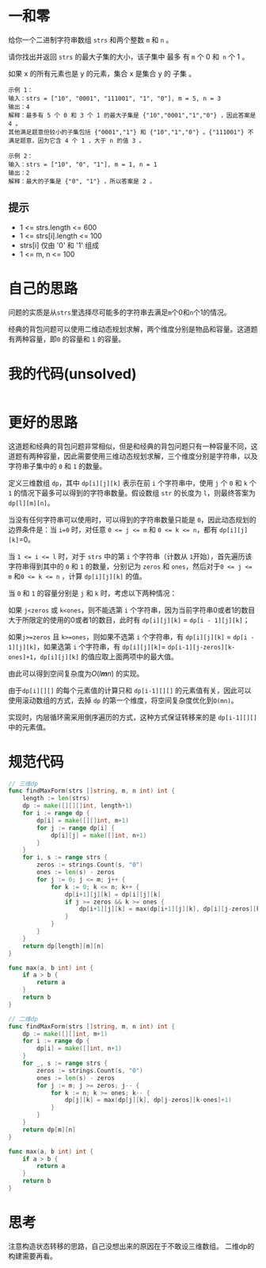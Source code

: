 # 一和零

给你一个二进制字符串数组 `strs` 和两个整数 `m` 和 `n` 。

请你找出并返回 `strs` 的最大子集的大小，该子集中 最多 有 `m` 个 0 和` n` 个 1 。

如果 x 的所有元素也是 y 的元素，集合 x 是集合 y 的 子集 。

```
示例 1：
输入：strs = ["10", "0001", "111001", "1", "0"], m = 5, n = 3
输出：4
解释：最多有 5 个 0 和 3 个 1 的最大子集是 {"10","0001","1","0"} ，因此答案是 4 。
其他满足题意但较小的子集包括 {"0001","1"} 和 {"10","1","0"} 。{"111001"} 不满足题意，因为它含 4 个 1 ，大于 n 的值 3 。

示例 2：
输入：strs = ["10", "0", "1"], m = 1, n = 1
输出：2
解释：最大的子集是 {"0", "1"} ，所以答案是 2 。
```

## 提示

- 1 <= strs.length <= 600
- 1 <= strs[i].length <= 100
- strs[i] 仅由 '0' 和 '1' 组成
- 1 <= m, n <= 100

# 自己的思路

问题的实质是从`strs`里选择尽可能多的字符串去满足`m`个0和`n`个1的情况。

经典的背包问题可以使用二维动态规划求解，两个维度分别是物品和容量。这道题有两种容量，即`0` 的容量和 `1` 的容量。

# 我的代码(unsolved)

```go

```

# 更好的思路

这道题和经典的背包问题非常相似，但是和经典的背包问题只有一种容量不同，这道题有两种容量，因此需要使用三维动态规划求解，三个维度分别是字符串，以及字符串子集中的 `0` 和 `1` 的数量。

定义三维数组 `dp`，其中 `dp[i][j][k]` 表示在前 `i` 个字符串中，使用 `j` 个 `0` 和 `k` 个 `1` 的情况下最多可以得到的字符串数量。假设数组 `str` 的长度为 `l`，则最终答案为 `dp[l][m][n]`。

当没有任何字符串可以使用时，可以得到的字符串数量只能是 `0`，因此动态规划的边界条件是：当 `i=0` 时，对任意 `0 <= j <= m` 和 `0 <= k <= n`，都有 `dp[i][j][k]`=0。

当 `1 <= i <= l` 时，对于 `strs` 中的第 `i` 个字符串（计数从 `1`开始），首先遍历该字符串得到其中的 `0` 和 `1` 的数量，分别记为 `zeros` 和 `ones`，然后对于`0 <= j <= m` 和`0 <= k <= n` ，计算 `dp[i][j][k]` 的值。

当 `0` 和 `1` 的容量分别是 `j` 和 `k` 时，考虑以下两种情况：

如果 `j<zeros` 或 `k<ones`，则不能选第 `i` 个字符串，因为当前字符串0或者1的数目大于所限定的使用的0或者1的数目，此时有 `dp[i][j][k]` = `dp[i - 1][j][k]`；

如果`j>=zeros` 且 `k>=ones`，则如果不选第 `i` 个字符串，有 `dp[i][j][k]` = `dp[i - 1][j][k]`，如果选第 `i` 个字符串，有 `dp[i][j][k]`= `dp[i-1][j-zeros][k-ones]+1`，`dp[i][j][k]` 的值应取上面两项中的最大值。

由此可以得到空间复杂度为*O*(*l**m**n*) 的实现。





由于`dp[i][][]` 的每个元素值的计算只和 `dp[i-1][][]` 的元素值有关，因此可以使用滚动数组的方式，去掉 `dp` 的第一个维度，将空间复杂度优化到`O(mn)`。

实现时，内层循环需采用倒序遍历的方式，这种方式保证转移来的是 `dp[i-1][][]` 中的元素值。

# 规范代码

```go
// 三维dp
func findMaxForm(strs []string, m, n int) int {
    length := len(strs)
    dp := make([][][]int, length+1)
    for i := range dp {
        dp[i] = make([][]int, m+1)
        for j := range dp[i] {
            dp[i][j] = make([]int, n+1)
        }
    }
    for i, s := range strs {
        zeros := strings.Count(s, "0")
        ones := len(s) - zeros
        for j := 0; j <= m; j++ {
            for k := 0; k <= n; k++ {
                dp[i+1][j][k] = dp[i][j][k]
                if j >= zeros && k >= ones {
                    dp[i+1][j][k] = max(dp[i+1][j][k], dp[i][j-zeros][k-ones]+1)
                }
            }
        }
    }
    return dp[length][m][n]
}

func max(a, b int) int {
    if a > b {
        return a
    }
    return b
}

// 二维dp
func findMaxForm(strs []string, m, n int) int {
    dp := make([][]int, m+1)
    for i := range dp {
        dp[i] = make([]int, n+1)
    }
    for _, s := range strs {
        zeros := strings.Count(s, "0")
        ones := len(s) - zeros
        for j := m; j >= zeros; j-- {
            for k := n; k >= ones; k-- {
                dp[j][k] = max(dp[j][k], dp[j-zeros][k-ones]+1)
            }
        }
    }
    return dp[m][n]
}

func max(a, b int) int {
    if a > b {
        return a
    }
    return b
}
```

# 思考

注意构造状态转移的思路，自己没想出来的原因在于不敢设三维数组。
二维dp的构建需要再看。



